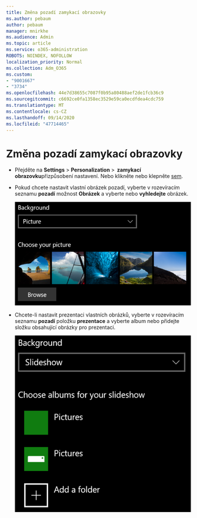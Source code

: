 ```yaml
---
title: Změna pozadí zamykací obrazovky
ms.author: pebaum
author: pebaum
manager: mnirkhe
ms.audience: Admin
ms.topic: article
ms.service: o365-administration
ROBOTS: NOINDEX, NOFOLLOW
localization_priority: Normal
ms.collection: Adm_O365
ms.custom:
- "9001667"
- "3734"
ms.openlocfilehash: 44e7d38655c7087f0b95a80488aef2de1fcb36c9
ms.sourcegitcommit: c6692ce0fa1358ec3529e59ca0ecdfdea4cdc759
ms.translationtype: MT
ms.contentlocale: cs-CZ
ms.lasthandoff: 09/14/2020
ms.locfileid: "47714465"
---
```

# <a name="change-your-lock-screen-background"></a>Změna pozadí zamykací obrazovky

- Přejděte na **Settings**  >  **Personalization**  >  **zamykací obrazovku**přizpůsobení nastavení. Nebo klikněte nebo klepněte [sem](ms-settings:lockscreen?activationSource=GetHelp).

- Pokud chcete nastavit vlastní obrázek pozadí, vyberte v rozevíracím seznamu **pozadí** možnost **Obrázek** a vyberte nebo **vyhledejte** obrázek.

  ![Nastavení vlastního obrázku na pozadí](media/set-custom-background-pic.png)

- Chcete-li nastavit prezentaci vlastních obrázků, vyberte v rozevíracím seznamu **pozadí** položku **prezentace** a vyberte album nebo přidejte složku obsahující obrázky pro prezentaci.

  ![Nastavení prezentace vlastních obrázků](media/set-up-slideshow-background.png)
